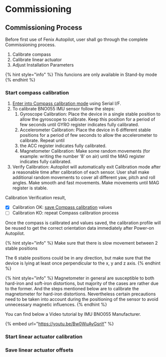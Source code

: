 # Commissioning

## Commissioning Process

Before first use of Fenix Autopilot, user shall go through the complete Commissioning process.

1. Calibrate compass
2. Calibrate linear actuator
3. Adjust Installation Parameters

{% hint style="info" %}
This funcions are only available in Stand-by mode
{% endhint %}

### Start compass calibration

1. [Enter into Compass calibration mode](../using-fenix-tiller-pilot/user-functions.md#start-compass-calibration) using Serial I/F.
2. To calibrate BNO055 IMU sensor follow the steps:
   1. Gyroscope Calibration: Place the device in a single stable position to allow the gyroscope to calibrate. Keep this position for a period of few seconds until GYRO register indicates fully calibrated.
   2. Accelerometer Calibration: Place the device in 6 different stable positions for a period of few seconds to allow the accelerometer to calibrate. Repeat until 
   3. the ACC register indicates fully calibrated.
   4. Magnetometer Calibration: Make some random movements \(for example: writing the number ‘8’ on air\) until the MAG register indicates fully calibrated.
3. Verify Calibration: Autopilot will automatically exit Calibration mode after a reasonable time after calibration of each sensor. User shall make additional random movements to cover all different yaw, pitch and roll angles. Make smooth and fast movements. Make movements until MAG register is stable.

Calibration Verification result,

* [x] Calibration OK: [save Compass calibration](../using-fenix-tiller-pilot/user-functions.md#save-compass-offsets) values
* [ ] Calibration KO: repeat Compass calibration process

Once the compass is calibrated and values saved, the calibration profile will be reused to get the correct orientation data immediately after Power-on Autopilot.

{% hint style="info" %}
Make sure that there is slow movement between 2 stable positions

The 6 stable positions could be in any direction, but make sure that the device is lying at least once perpendicular to the x, y and z axis.
{% endhint %}

{% hint style="info" %}
Magnetometer in general are susceptible to both hard-iron and soft-iron distortions, but majority of the cases are rather due to the former. And the steps mentioned below are to calibrate the magnetometer for hard-iron distortions. Nevertheless certain precautions need to be taken into account during the positioning of the sensor to avoid unnecessary magnetic influences.
{% endhint %}

You can find below a Video tutorial by IMU BNO055 Manufacturer.

{% embed url="https://youtu.be/Bw0WuAyGsnY" %}

### Start linear actuator calibration



### Save linear actuator offsets

